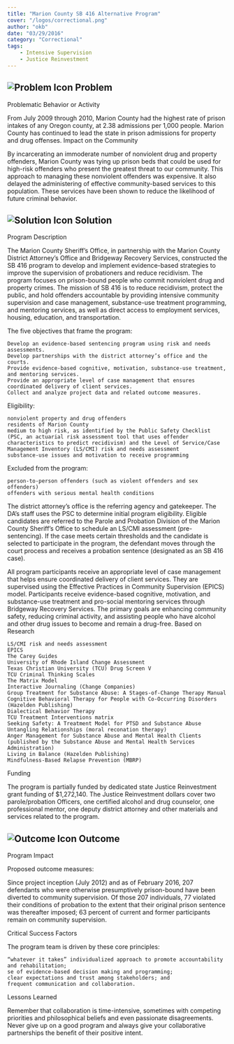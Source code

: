 ```yaml
---
title: "Marion County SB 416 Alternative Program"
cover: "/logos/correctional.png"
author: "okb"
date: "03/29/2016"
category: "Correctional"
tags:
    - Intensive Supervision
    - Justice Reinvestment 
---
```


## ![Problem Icon](https://github.com/google/material-design-icons/raw/master/alert/1x_web/ic_error_outline_black_48dp.png "Problem") Problem

Problematic Behavior or Activity

From July 2009 through 2010, Marion County had the highest rate of prison intakes of any Oregon county, at 2.38 admissions per 1,000 people. Marion County has continued to lead the state in prison admissions for property and drug offenses.
Impact on the Community

By incarcerating an immoderate number of nonviolent drug and property offenders, Marion County was tying up prison beds that could be used for high-risk offenders who present the greatest threat to our community. This approach to managing these nonviolent offenders was expensive. It also delayed the administering of effective community-based services to this population. These services have been shown to reduce the likelihood of future criminal behavior.

## ![Solution Icon](https://github.com/google/material-design-icons/raw/master/action/1x_web/ic_lightbulb_outline_black_48dp.png "Solution") Solution

Program Description

The Marion County Sheriff’s Office, in partnership with the Marion County District Attorney’s Office and Bridgeway Recovery Services, constructed the SB 416 program to develop and implement evidence-based strategies to improve the supervision of probationers and reduce recidivism. The program focuses on prison-bound people who commit nonviolent drug and property crimes. The mission of SB 416 is to reduce recidivism, protect the public, and hold offenders accountable by providing intensive community supervision and case management, substance-use treatment programming, and mentoring services, as well as direct access to employment services, housing, education, and transportation.

The five objectives that frame the program:

    Develop an evidence-based sentencing program using risk and needs assessments.
    Develop partnerships with the district attorney’s office and the courts.
    Provide evidence-based cognitive, motivation, substance-use treatment, and mentoring services.
    Provide an appropriate level of case management that ensures coordinated delivery of client services.
    Collect and analyze project data and related outcome measures.

Eligibility:

    nonviolent property and drug offenders
    residents of Marion County
    medium to high risk, as identified by the Public Safety Checklist (PSC, an actuarial risk assessment tool that uses offender characteristics to predict recidivism) and the Level of Service/Case Management Inventory (LS/CMI) risk and needs assessment
    substance-use issues and motivation to receive programming

Excluded from the program:

    person-to-person offenders (such as violent offenders and sex offenders)
    offenders with serious mental health conditions

The district attorney’s office is the referring agency and gatekeeper. The DA’s staff uses the PSC to determine initial program eligibility. Eligible candidates are referred to the Parole and Probation Division of the Marion County Sheriff’s Office to schedule an LS/CMI assessment (pre-sentencing). If the case meets certain thresholds and the candidate is selected to participate in the program, the defendant moves through the court process and receives a probation sentence (designated as an SB 416 case).

All program participants receive an appropriate level of case management that helps ensure coordinated delivery of client services. They are supervised using the Effective Practices in Community Supervision (EPICS) model. Participants receive evidence-based cognitive, motivation, and substance-use treatment and pro-social mentoring services through Bridgeway Recovery Services. The primary goals are enhancing community safety, reducing criminal activity, and assisting people who have alcohol and other drug issues to become and remain a drug-free.
Based on Research

    LS/CMI risk and needs assessment
    EPICS
    The Carey Guides
    University of Rhode Island Change Assessment
    Texas Christian University (TCU) Drug Screen V
    TCU Criminal Thinking Scales
    The Matrix Model
    Interactive Journaling (Change Companies)
    Group Treatment for Substance Abuse: A Stages-of-Change Therapy Manual
    Cognitive Behavioral Therapy for People with Co-Occurring Disorders (Hazelden Publishing)
    Dialectical Behavior Therapy
    TCU Treatment Interventions matrix
    Seeking Safety: A Treatment Model for PTSD and Substance Abuse
    Untangling Relationships (moral reconation therapy)
    Anger Management for Substance Abuse and Mental Health Clients (published by the Substance Abuse and Mental Health Services Administration)
    Living in Balance (Hazelden Publishing)
    Mindfulness-Based Relapse Prevention (MBRP)

Funding

The program is partially funded by dedicated state Justice Reinvestment grant funding of $1,272,140. The Justice Reinvestment dollars cover two parole/probation Officers, one certified alcohol and drug counselor, one professional mentor, one deputy district attorney and other materials and services related to the program.

## ![Outcome Icon](https://github.com/google/material-design-icons/raw/master/action/1x_web/ic_view_list_black_48dp.png "Outcome") Outcome

Program Impact

Proposed outcome measures:

Since project inception (July 2012) and as of February 2016, 207 defendants who were otherwise presumptively prison-bound have been diverted to community supervision. Of those 207 individuals, 77 violated their conditions of probation to the extent that their original prison sentence was thereafter imposed; 63 percent of current and former participants remain on community supervision.

Critical Success Factors

The program team is driven by these core principles:

    “whatever it takes” individualized approach to promote accountability and rehabilitation;
    se of evidence-based decision making and programming;
    clear expectations and trust among stakeholders; and
    frequent communication and collaboration.

Lessons Learned

Remember that collaboration is time-intensive, sometimes with competing priorities and philosophical beliefs and even passionate disagreements. Never give up on a good program and always give your collaborative partnerships the benefit of their positive intent.